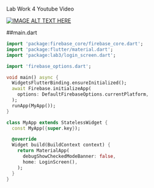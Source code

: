 Lab Work 4 Youtube Video

[![IMAGE ALT TEXT HERE](https://img.youtube.com/vi/xzTwlEE2KSg/0.jpg)](https://www.youtube.com/watch?v=xzTwlEE2KSg)


##main.dart

```dart
import 'package:firebase_core/firebase_core.dart';
import 'package:flutter/material.dart';
import 'package:lab3/login_screen.dart';

import 'firebase_options.dart';

void main() async {
  WidgetsFlutterBinding.ensureInitialized();
  await Firebase.initializeApp(
    options: DefaultFirebaseOptions.currentPlatform,
  );
  runApp(MyApp());
}

class MyApp extends StatelessWidget {
  const MyApp({super.key});

  @override
  Widget build(BuildContext context) {
    return MaterialApp(
      debugShowCheckedModeBanner: false,
      home: LoginScreen(),
    );
  }
}
